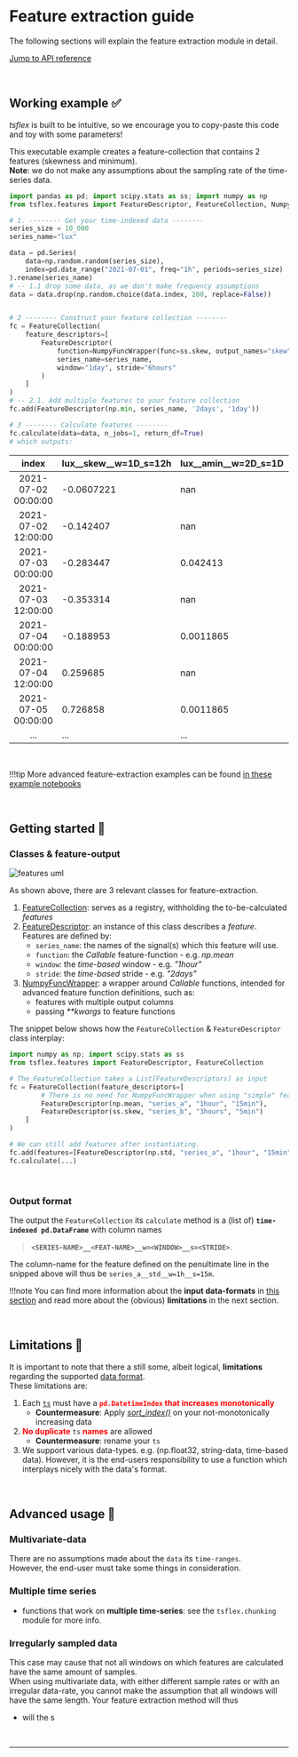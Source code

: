 # Feature extraction guide

The following sections will explain the feature extraction module in detail.

[Jump to API reference](#header-submodules)

<br>

## Working example ✅

_tsflex_ is built to be intuitive, so we encourage you to copy-paste this code and toy with some parameters! <br>

This executable example creates a feature-collection that contains 2 features (skewness and minimum). <br>
**Note**: we do not make any assumptions about the sampling rate of the time-series data.

```python
import pandas as pd; import scipy.stats as ss; import numpy as np
from tsflex.features import FeatureDescriptor, FeatureCollection, NumpyFuncWrapper

# 1. -------- Get your time-indexed data --------
series_size = 10_000
series_name="lux"

data = pd.Series(
    data=np.random.random(series_size), 
    index=pd.date_range("2021-07-01", freq="1h", periods=series_size)
).rename(series_name)
# -- 1.1 drop some data, as we don't make frequency assumptions
data = data.drop(np.random.choice(data.index, 200, replace=False))


# 2 -------- Construct your feature collection --------
fc = FeatureCollection(
    feature_descriptors=[
        FeatureDescriptor(
            function=NumpyFuncWrapper(func=ss.skew, output_names="skew"),
            series_name=series_name, 
            window="1day", stride="6hours"
        )
    ]
)
# -- 2.1. Add multiple features to your feature collection
fc.add(FeatureDescriptor(np.min, series_name, '2days', '1day'))

# 3 -------- Calculate features --------
fc.calculate(data=data, n_jobs=1, return_df=True)
# which outputs:
```
|      index          |  **lux__skew__w=1D_s=12h**  |   **lux__amin__w=2D_s=1D** |  **lux__...** |
|:-------------------:|:-------------------------------|:------------------------------|:---|
| 2021-07-02 00:00:00 |                     -0.0607221 |                   nan         |   ... |
| 2021-07-02 12:00:00 |                     -0.142407  |                   nan         |  ... |
| 2021-07-03 00:00:00 |                     -0.283447  |                     0.042413  | ... |
| 2021-07-03 12:00:00 |                     -0.353314  |                   nan         | ... |
| 2021-07-04 00:00:00 |                     -0.188953  |                     0.0011865 | ... |
| 2021-07-04 12:00:00 |                      0.259685  |                   nan         | ... |
| 2021-07-05 00:00:00 |                      0.726858  |                     0.0011865 | ... |
| ... |                      ...  |                     ... | ... |

<br>

!!!tip 
    More advanced feature-extraction examples can be found [in these example notebooks](https://github.com/tsflex/tsflex/tree/main/examples)

<br>

## Getting started 🚀

### Classes & feature-output
![features uml](https://raw.githubusercontent.com/tsflex/tsflex/main/docs/_static/features_uml.png)

As shown above, there are 3 relevant classes for feature-extraction.

1. [FeatureCollection](/tsflex/features/#tsflex.features.FeatureCollection): serves as a registry, withholding the to-be-calculated _features_
2. [FeatureDescriptor](/tsflex/features/#tsflex.features.FeatureDescriptor): an instance of this class describes a _feature_. <br>Features are defined by:
      * `series_name`: the names of the signal(s) which this feature will use. 
      * `function`: the _Callable_ feature-function - e.g. _np.mean_
      * `window`: the _time-based_ window -  e.g. _"1hour"_
      * `stride`: the _time-based_ stride - e.g. _"2days"_
3. [NumpyFuncWrapper](/tsflex/features/#tsflex.features.NumpyFuncWrapper): a wrapper around _Callable_ functions, intended for advanced feature function definitions, such as:
    * features with multiple output columns
    * passing _**kwargs_ to feature functions

The snippet below shows how the `FeatureCollection` & `FeatureDescriptor` class interplay:

```python
import numpy as np; import scipy.stats as ss
from tsflex.features import FeatureDescriptor, FeatureCollection

# The FeatureCollection takes a List[FeatureDescriptors] as input
fc = FeatureCollection(feature_descriptors=[
        # There is no need for NumpyFuncWrapper when using "simple" features
        FeatureDescriptor(np.mean, "series_a", "1hour", "15min"),
        FeatureDescriptor(ss.skew, "series_b", "3hours", "5min")
    ]
)

# We can still add features after instantiating.
fc.add(features=[FeatureDescriptor(np.std, "series_a", "1hour", "15min")])
fc.calculate(...)
```
<br>

### Output format
The output the `FeatureCollection` its `calculate` method is a (list of) **`time-indexed pd.DataFrame`** with column names<br>

> **`<SERIES-NAME>__<FEAT-NAME>__w=<WINDOW>__s=<STRIDE>`**.

The column-name for the feature defined on the penultimate line in the snipped above will thus be `series_a__std__w=1h__s=15m`.

!!!note
    You can find more information about the **input data-formats** in [this section](/tsflex/#data-formats) and read more about the (obvious) **limitations** in the next section.

<br>

## Limitations 📢

It is important to note that there a still some, albeit logical, **limitations** regarding the supported [data format](/tsflex/#data-formats).<br>These limitations are:

1. Each [`ts`](/tsflex/#data-formats) must have a <b style="color:red">`pd.DatetimeIndex` that increases monotonically</b>
      - **Countermeasure**: Apply _[sort_index()](https://pandas.pydata.org/pandas-docs/stable/reference/api/pandas.DataFrame.sort_index.html)_ on your not-monotonically increasing data
2. <b style="color:red">No duplicate</b> `ts` <b style="color:red">names</b> are allowed
      - **Countermeasure**: rename your `ts`
3. We support various data-types. e.g. (np.float32, string-data, time-based data). However, it is the end-users responsibility to use a function which interplays nicely with the data's format.

<br>

## Advanced usage 👀

<!-- TODO: tot hier geraakt -->

### Multivariate-data
There are no assumptions made about the `data` its `time-ranges`.<br>
However, the end-user must take some things in consideration.

### Multiple time series

* functions that work on **multiple time-series**: see the `tsflex.chunking` module for more info.


### Irregularly sampled data

This case may cause that not all windows on which features are calculated have the same amount of samples.<br>
When using multivariate data, with either different sample rates or with an irregular data-rate, you cannot make the assumption that all windows will have the same length. Your feature extraction method will thus 
  * will the s 

<br>

---
